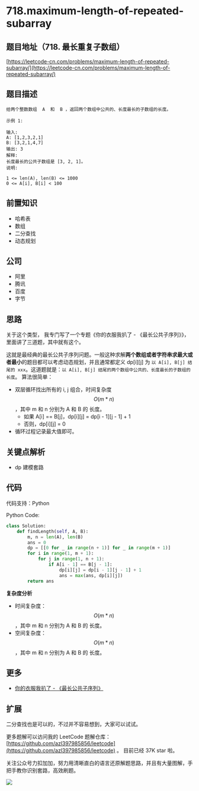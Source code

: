 # 718.maximum-length-of-repeated-subarray

## 题目地址（718. 最长重复子数组）

[https://leetcode-cn.com/problems/maximum-length-of-repeated-subarray/](https://leetcode-cn.com/problems/maximum-length-of-repeated-subarray/)

## 题目描述

```text
给两个整数数组  A  和  B ，返回两个数组中公共的、长度最长的子数组的长度。

示例 1:

输入:
A: [1,2,3,2,1]
B: [3,2,1,4,7]
输出: 3
解释:
长度最长的公共子数组是 [3, 2, 1]。
说明:

1 <= len(A), len(B) <= 1000
0 <= A[i], B[i] < 100
```

## 前置知识

* 哈希表
* 数组
* 二分查找
* 动态规划

## 公司

* 阿里
* 腾讯
* 百度
* 字节

## 思路

关于这个类型， 我专门写了一个专题《你的衣服我扒了 - 《最长公共子序列》》，里面讲了三道题，其中就有这个。

这就是最经典的最长公共子序列问题。一般这种求解**两个数组或者字符串求最大或者最小**的题目都可以考虑动态规划，并且通常都定义 dp\[i\]\[j\] 为 `以 A[i], B[j] 结尾的 xxx`。这道题就是：`以 A[i], B[j] 结尾的两个数组中公共的、长度最长的子数组的长度`。 算法很简单：

* 双层循环找出所有的 i, j 组合，时间复杂度 $$O(m * n)$$，其中 m 和 n 分别为 A 和 B 的 长度。
  * 如果 A\[i\] == B\[j\]，dp\[i\]\[j\] = dp\[i - 1\]\[j - 1\] + 1
  * 否则，dp\[i\]\[j\] = 0
* 循环过程记录最大值即可。

## 关键点解析

* dp 建模套路

## 代码

代码支持：Python

Python Code:

```python
class Solution:
    def findLength(self, A, B):
        m, n = len(A), len(B)
        ans = 0
        dp = [[0 for _ in range(n + 1)] for _ in range(m + 1)]
        for i in range(1, m + 1):
            for j in range(1, n + 1):
                if A[i - 1] == B[j - 1]:
                    dp[i][j] = dp[i - 1][j - 1] + 1
                    ans = max(ans, dp[i][j])
        return ans
```

**复杂度分析**

* 时间复杂度：$$O(m * n)$$，其中 m 和 n 分别为 A 和 B 的 长度。
* 空间复杂度：$$O(m * n)$$，其中 m 和 n 分别为 A 和 B 的 长度。

## 更多

* [你的衣服我扒了 - 《最长公共子序列》](https://lucifer.ren/blog/2020/07/01/LCS/)

## 扩展

二分查找也是可以的，不过并不容易想到，大家可以试试。

更多题解可以访问我的 LeetCode 题解仓库：[https://github.com/azl397985856/leetcode](https://github.com/azl397985856/leetcode) 。 目前已经 37K star 啦。

关注公众号力扣加加，努力用清晰直白的语言还原解题思路，并且有大量图解，手把手教你识别套路，高效刷题。

![](https://tva1.sinaimg.cn/large/007S8ZIlly1ghlu0yircgj30p00dwt9t.jpg)

